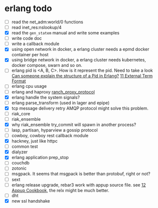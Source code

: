 # erlang todo

- [ ] read the net_adm:world/0 functions
- [ ] read inet_res:nslookup/4
- [x] read the `gen_statem` manual and write some examples
- [ ] write code doc
- [ ] write a callback module
- [x] using open network in docker,  a erlang cluster needs a epmd docker container per host
- [x] using bridge network in docker, a erlang cluster needs kubernetes, docker compose, swarn and so on.
- [ ] erlang pid is <A, B, C>. How is it represent the pid.
	  Need to take a look [Can someone explain the structure of a Pid in Erlang?](https://stackoverflow.com/questions/243363/can-someone-explain-the-structure-of-a-pid-in-erlang)
	  [11 External Term Format](http://erlang.org/doc/apps/erts/erl_ext_dist.html)
- [ ] erlang cpu usage
- [ ] erlang and haproxy
	[ranch_proxy_protocol](https://github.com/heroku/ranch_proxy_protocol)
- [x] erlang handle the system signals?
- [ ] erlang parse_transform (used in lager and epipe)
- [x] tcp message delivery retry
	AMQP protocol might solve this problem.
- [ ] riak_core
- [ ] riak_ensemble
- [x] why riak_ensemble try_commit will spawn in another process?
- [ ] lasp, partisan, hyparview a gossip protocol
- [ ] cowboy, cowboy rest callback module
- [x] hackney, just like httpc
- [ ] common test
- [x] dialyzer
- [x] erlang application prep_stop
- [ ] couchdb
- [ ] zotonic
- [ ] msgpack. It seems that msgpack is better than protobuf, right or not?
- [ ] sext
- [ ] erlang release upgrade, rebar3 work with appup source file.
      see [12 Appup Cookbook](http://erlang.org/doc/design_principles/appup_cookbook.html), the relx might be much better.
- [ ] dht
- [x] new ssl handshake
